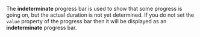 The **indeterminate** progress bar is used to show that some progress is going on, but the actual duration is not yet determined. If you do not set the `value` property of the progress bar then it will be displayed as an **indeterminate** progress bar.
